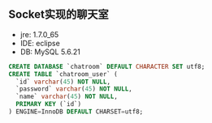 Socket实现的聊天室
-----
* jre: 1.7.0_65
* IDE: eclipse
* DB: MySQL 5.6.21

```sql
CREATE DATABASE `chatroom` DEFAULT CHARACTER SET utf8;
CREATE TABLE `chatroom_user` (
  `id` varchar(45) NOT NULL,
  `password` varchar(45) NOT NULL,
  `name` varchar(45) NOT NULL,
  PRIMARY KEY (`id`)
) ENGINE=InnoDB DEFAULT CHARSET=utf8;
